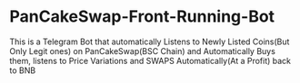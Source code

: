 # PanCakeSwap-Front-Running-Bot
This is a Telegram Bot that automatically Listens to Newly Listed Coins(But Only Legit ones) on PanCakeSwap(BSC Chain) and Automatically Buys them, listens to Price Variations and SWAPS Automatically(At a Profit) back to BNB 
